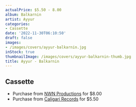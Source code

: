 ```yaml
---
actualPrice: $5.50 - 8.00
album: Balkarnin
artist: Ayyur
categories:
- Cassette
date: '2022-11-30T06:10:50'
draft: false
images:
- /images/covers/ayyur-balkarnin.jpg
inStock: true
thumbnailImage: /images/covers/ayyur-balkarnin-thumb.jpg
title: Ayyur - Balkarnin
---
```


## Cassette
* Purchase from [NWN Productions](http://shop.nwnprod.com/index.php?route=product/product&path=73&product_id=9885&sort=pd.name&order=ASC) for $8.00
* Purchase from [Caligari Records](https://caligarirecords.storenvy.com/products/30563155-ayyur-balkarnin) for $5.50
